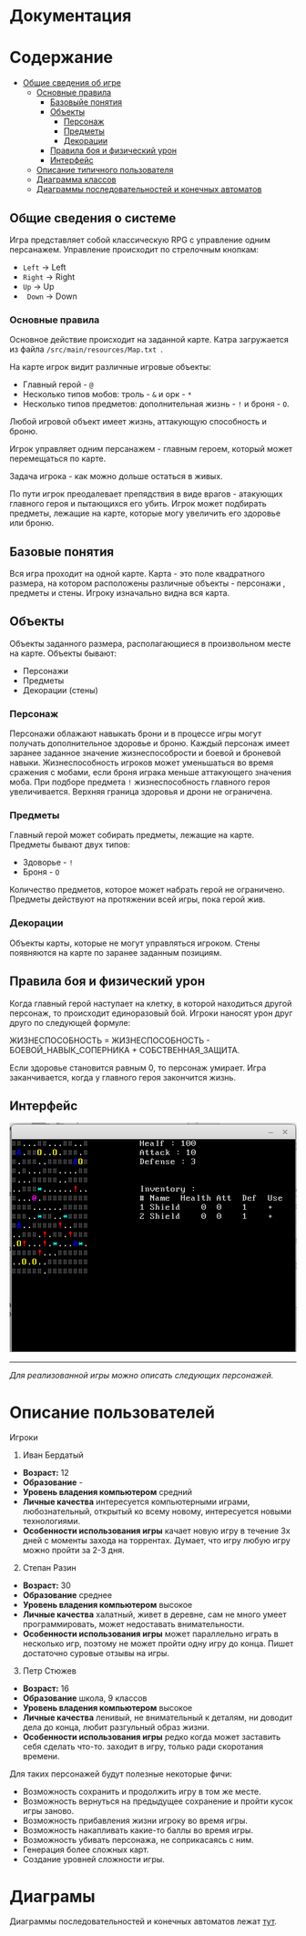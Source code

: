 # Документация

Содержание
========================
* [Общие сведения об игре](#Общие-сведения-о-системе)  
	* [Основные правила](#Основные-правила)
		* [Базовыйе понятия](#Базовые-понятия)
		* [Объекты](#Объекты)
			* [Персонаж](#Персонаж) 
			* [Предметы](#Предметы)
			* [Декорации](#Декорации)
        *  [Правила боя и физический урон](#Бой)
        *  [Интерфейс](#Интерфейс)
    * [Описание типичного пользователя](#Пользователь)
    * [Диаграмма классов](https://github.com/ekaterinaMaljutina/Software-Design/blob/roguelike_RPG_impl/roguelike/UML/roguelike.vpp)
    * [Диаграммы последовательностей и конечных автоматов](#Диаграмы)




## Общие сведения о системе <a name="Общие-сведения-о-системе"></a>

Игра представляет собой классическую RPG с управление одним персанажем. Управление происходит по стрелочным кнопкам:
* ```Left``` -> Left
* ```Right``` -> Right
* ```Up``` -> Up
* ``` Down``` -> Down

### Основные правила <a name="Основные-правила"></a>

Основное действие происходит на заданной карте. Катра загружается из файла ```/src/main/resources/Map.txt ```.

На карте игрок видит различные игровые объекты:
* Главный герой - ```@```
* Несколько типов мобов: троль - ```&``` и орк - ```*```
* Несколько типов предметов: дополнительная жизнь - ```!``` и броня - ```O```.

Любой игровой объект имеет жизнь, аттакующую способность и броню.

Игрок управляет одним персанажем - главным героем, который может перемещаться по карте.

Задача игрока - как можно дольше остаться в живых.

По пути игрок преодалевает препядствия в виде врагов - атакующих главного героя и пытающихся его убить. Игрок может подбирать предметы, лежащие на карте, которые могу увеличить его здоровье или броню.

## Базовые понятия <a name="Базовые-понятия"></a>

Вся игра проходит на одной карте. Карта - это поле квадратного размера, на котором расположены различные объекты - персонажи , предметы и стены. Игроку изначально видна вся карта. 

## Объекты <a name="Объекты"></a>

Объекты заданного размера, располагающиеся в произвольном месте на карте.
Объекты бывают:
 - Персонажи
 - Предметы
 - Декорации (стены)

### Персонаж <a name="Персонаж"></a>

Персонажи облажают навыкать брони и в процессе игры могут получать дополнительное здоровье и броню. Каждый персонаж имеет заранее заданное значение жизнеспособрости и боевой и броневой навыки. Жизнеспособность игроков может уменьшаться во время сражения с мобами, если броня играка меньше аттакующего значения моба. При подборе предмета ```!``` жизнеспособность главного героя увеличивается. Верхняя граница здоровья и дрони не ограничена. 

### Предметы <a name="Предметы"></a>

Главный герой может собирать предметы, лежащие на карте. 
Предметы бывают двух типов:
* Здоворье -   ```!``` 
* Броня - ```O```

Количество предметов, которое может набрать герой не ограничено. Предметы действуют на протяжении всей игры, пока герой жив. 


### Декорации <a name="Дерорации"></a>

Объекты карты, которые не могут управляться игроком. Стены появняются на карте по заранее заданным позициям.

## Правила боя и физический урон <a name="Бой"></a>

Когда главный герой наступает на клетку, в которой находиться другой персонаж, то происходит единоразовый бой. Игроки наносят урон друг друго по следующей формуле:

ЖИЗНЕСПОСОБНОСТЬ = ЖИЗНЕСПОСОБНОСТЬ - БОЕВОЙ_НАВЫК_СОПЕРНИКА + СОБСТВЕННАЯ_ЗАЩИТА.

Если здоровье становится равным 0, то персонаж умирает. Игра заканчивается, когда у главного героя закончится жизнь.

## Интерфейс <a name="Интерфейс"></a>

![интерфейс](https://github.com/ekaterinaMaljutina/Software-Design/blob/roguelike_RPG_impl/roguelike/interface.png)

---
<a name="Пользователь"></a>
*Для реализованной игры можно описать следующих персонажей.*

# Описание пользователей

Игроки

1. Иван Бердатый
 * **Возраст:** 12
 * **Образование** -
 * **Уровень владения компьютером** средний
 * **Личные качества** интересуется компьютерными играми, любознательный, открытый ко всему новому, интересуется новыми технологиями.
 * **Особенности использования игры** качает новую игру в течение 3х дней с моменты захода на торрентах. Думает, что игру любую игру можно пройти за 2-3 дня. 
	


2. Степан Разин
 * **Возраст:** 30
 * **Образование** среднее
 * **Уровень владения компьютером** высокое
 * **Личные качества** халатный, живет в деревне, сам не много умеет программировать, может недоставать внимательности.
 * **Особенности использования игры** может параллельно играть в несколько игр, поэтому не может пройти одну игру до конца. Пишет достаточно суровые отзывы на игры.



3. Петр Стюжев
 * **Возраст:** 16
 * **Образование** школа, 9 классов
 * **Уровень владения компьютером** высокое
 * **Личные качества** ленивый, не внимательный к деталям, ни доводит дела до конца, любит разгульный образ жизни.
 * **Особенности использования игры** редко когда может заставить себя сделать что-то. заходит в игру, только ради скоротания времени. 


 Для таких персонажей будут полезные некоторые фичи:
 * Возможность сохранить и продолжить игру в том же месте.
 * Возможность вернуться на предыдущее сохранение и пройти кусок игры заново.
 * Возможность прибавления жизни игроку во время игры.
 * Возможность накапливать какие-то баллы во время игры.
 * Возможность убивать персонажа, не соприкасаясь с ним.
 * Генерация более сложных карт.
 * Создание уровней сложности игры.


<a name="Диаграмы"></a>
# Диаграмы

Диаграммы последовательностей и конечных автоматов лежат [тут](https://github.com/ekaterinaMaljutina/Software-Design/tree/roguelike_RPG_impl/roguelike/UML).


